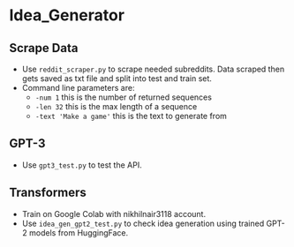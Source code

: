 # Idea_Generator

## Scrape Data
* Use `reddit_scraper.py` to scrape needed subreddits. Data scraped then gets saved as txt file and split into test and train set.
* Command line parameters are: 
    * `-num 1` this is the number of returned sequences
    * `-len 32` this is the max length of a sequence
    * `-text 'Make a game'` this is the text to generate from

## GPT-3
* Use `gpt3_test.py` to test the API.

## Transformers
* Train on Google Colab with nikhilnair3118 account.
* Use `idea_gen_gpt2_test.py` to check idea generation using trained GPT-2 models from HuggingFace.